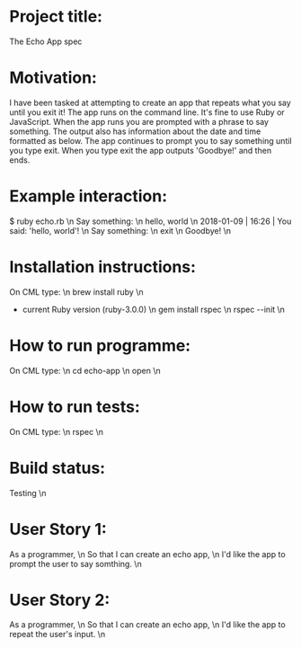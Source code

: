 # Project title: 
The Echo App spec

# Motivation:
I have been tasked at attempting to create an app that repeats what you say until you exit it! The app runs on the command line.
It's fine to use Ruby or JavaScript. When the app runs you are prompted with a phrase to say something. The output also has information about the date and time formatted as below. The app continues to prompt you to say something until you type exit. When you type exit the app outputs 'Goodbye!' and then ends.

# Example interaction:
$ ruby echo.rb \n
Say something: \n
hello, world \n
2018-01-09 | 16:26 | You said: 'hello, world'! \n
Say something: \n
exit \n
Goodbye! \n

# Installation instructions: 
On CML type: \n
brew install ruby \n
- current Ruby version (ruby-3.0.0) \n
gem install rspec \n
rspec --init \n

# How to run programme: 
On CML type: \n
cd echo-app \n
open \n

# How to run tests:
On CML type: \n
rspec \n

# Build status:
Testing \n

# User Story 1: 
As a programmer, \n
So that I can create an echo app, \n
I'd like the app to prompt the user to say somthing. \n

# User Story 2:
As a programmer, \n
So that I can create an echo app, \n
I'd like the app to repeat the user's input. \n


